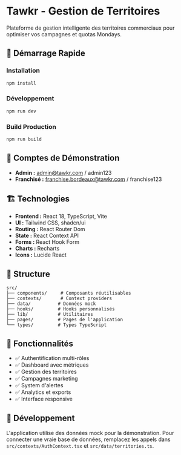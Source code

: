 # Tawkr - Gestion de Territoires

Plateforme de gestion intelligente des territoires commerciaux pour optimiser vos campagnes et quotas Mondays.

## 🚀 Démarrage Rapide

### Installation
```bash
npm install
```

### Développement
```bash
npm run dev
```

### Build Production
```bash
npm run build
```

## 🔐 Comptes de Démonstration

- **Admin :** admin@tawkr.com / admin123
- **Franchisé :** franchise.bordeaux@tawkr.com / franchise123

## 🏗️ Technologies

- **Frontend :** React 18, TypeScript, Vite
- **UI :** Tailwind CSS, shadcn/ui
- **Routing :** React Router Dom
- **State :** React Context API
- **Forms :** React Hook Form
- **Charts :** Recharts
- **Icons :** Lucide React

## 📁 Structure

```
src/
├── components/     # Composants réutilisables
├── contexts/       # Context providers
├── data/          # Données mock
├── hooks/         # Hooks personnalisés
├── lib/           # Utilitaires
├── pages/         # Pages de l'application
└── types/         # Types TypeScript
```

## 🎯 Fonctionnalités

- ✅ Authentification multi-rôles
- ✅ Dashboard avec métriques
- ✅ Gestion des territoires
- ✅ Campagnes marketing
- ✅ System d'alertes
- ✅ Analytics et exports
- ✅ Interface responsive

## 🔧 Développement

L'application utilise des données mock pour la démonstration. Pour connecter une vraie base de données, remplacez les appels dans `src/contexts/AuthContext.tsx` et `src/data/territories.ts`.